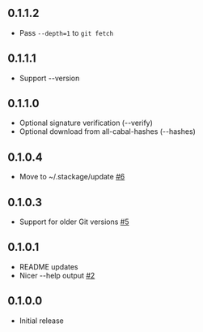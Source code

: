 ## 0.1.1.2

* Pass `--depth=1` to `git fetch`

## 0.1.1.1

* Support --version

## 0.1.1.0

* Optional signature verification (--verify)
* Optional download from all-cabal-hashes (--hashes)

## 0.1.0.4

* Move to ~/.stackage/update [#6](https://github.com/fpco/stackage-update/issues/6)

## 0.1.0.3

* Support for older Git versions [#5](https://github.com/fpco/stackage-update/issues/5)

## 0.1.0.1

* README updates
* Nicer --help output [#2](https://github.com/fpco/stackage-update/pull/2)

## 0.1.0.0

* Initial release
